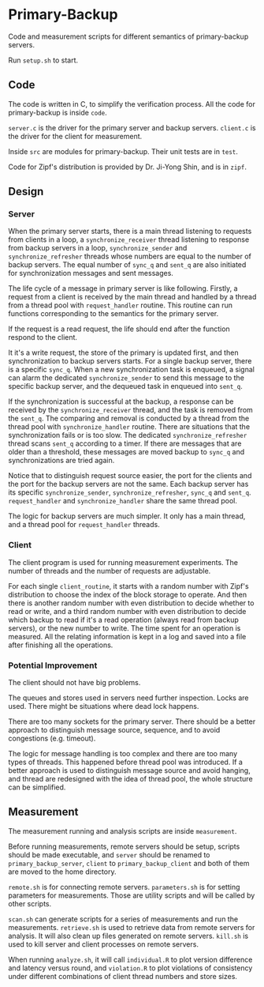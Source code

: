 # Primary-Backup

Code and measurement scripts for different semantics of primary-backup servers.

Run `setup.sh` to start.

## Code

The code is written in C, to simplify the verification process. All the code for primary-backup is inside `code`.

`server.c` is the driver for the primary server and backup servers. `client.c` is the driver for the client for measurement.

Inside `src` are modules for primary-backup. Their unit tests are in `test`.

Code for Zipf's distribution is provided by Dr. Ji-Yong Shin, and is in `zipf`.

## Design

### Server

When the primary server starts, there is a main thread listening to requests from clients in a loop, a `synchronize_receiver` thread listening to response from backup servers in a loop, `synchronize_sender` and `synchronize_refresher` threads whose numbers are equal to the number of backup servers. The equal number of `sync_q` and `sent_q` are also initiated for synchronization messages and sent messages.

The life cycle of a message in primary server is like following. Firstly, a request from a client is received by the main thread and handled by a thread from a thread pool with `request_handler` routine. This routine can run functions corresponding to the semantics for the primary server.

If the request is a read request, the life should end after the function respond to the client.

It it's a write request, the store of the primary is updated first, and then synchronization to backup servers starts. For a single backup server, there is a specific `sync_q`. When a new synchronization task is enqueued, a signal can alarm the dedicated `synchronize_sender` to send this message to the specific backup server, and the dequeued task in enqueued into `sent_q`.

If the synchronization is successful at the backup, a response can be received by the `synchronize_receiver` thread, and the task is removed from the `sent_q`. The comparing and removal is conducted by a thread from the thread pool with `synchronize_handler` routine. There are situations that the synchronization fails or is too slow. The dedicated `synchronize_refresher` thread scans `sent_q` according to a timer. If there are messages that are older than a threshold, these messages are moved backup to `sync_q` and synchronizations are tried again.

Notice that to distinguish request source easier, the port for the clients and the port for the backup servers are not the same. Each backup server has its specific `synchronize_sender`, `synchronize_refresher`, `sync_q` and `sent_q`. `request_handler` and `synchronize_handler` share the same thread pool.

The logic for backup servers are much simpler. It only has a main thread, and a thread pool for `request_handler` threads.

### Client

The client program is used for running measurement experiments. The number of threads and the number of requests are adjustable.

For each single `client_routine`, it starts with a random number with Zipf's distribution to choose the index of the block storage to operate. And then there is another random number with even distribution to decide whether to read or write, and a third random number with even distribution to decide which backup to read if it's a read operation (always read from backup servers), or the new number to write. The time spent for an operation is measured. All the relating information is kept in a log and saved into a file after finishing all the operations.

### Potential Improvement

The client should not have big problems.

The queues and stores used in servers need further inspection. Locks are used. There might be situations where dead lock happens.

There are too many sockets for the primary server. There should be a better approach to distinguish message source, sequence, and to avoid congestions (e.g. timeout).

The logic for message handling is too complex and there are too many types of threads. This happened before thread pool was introduced. If a better approach is used to distinguish message source and avoid hanging, and thread are redesigned with the idea of thread pool, the whole structure can be simplified.

## Measurement

The measurement running and analysis scripts are inside `measurement`.

Before running measurements, remote servers should be setup, scripts should be made executable, and `server` should be renamed to `primary_backup_server`, `client` to `primary_backup_client` and both of them are moved to the home directory.

`remote.sh` is for connecting remote servers. `parameters.sh` is for setting parameters for measurements. Those are utility scripts and will be called by other scripts.

`scan.sh` can generate scripts for a series of measurements and run the measurements. `retrieve.sh` is used to retrieve data from remote servers for analysis. It will also clean up files generated on remote servers. `kill.sh` is used to kill server and client processes on remote servers.

When running `analyze.sh`, it will call `individual.R` to plot version difference and latency versus round, and `violation.R` to plot violations of consistency under different combinations of client thread numbers and store sizes.
